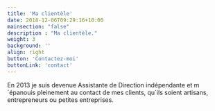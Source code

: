 ```yaml
---
title: 'Ma clientèle'
date: 2018-12-06T09:29:16+10:00
mainsection: "false"
description : "Ma clientèle."
weight: 3
background: ''
align: right
button: 'Contactez-moi'
buttonLink: 'contact'
---
```


En 2013 je suis devenue Assistante de Direction indépendante et m´épanouis pleinement au contact de mes clients, qu´ils soient artisans, entrepreneurs ou petites entreprises.
